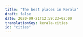 ```yaml
---
title: "The best places in Kerala"
draft: false
date: 2020-09-21T12:59:23+02:00
translationKey: kerala-cities
id: "cities"
---
```

